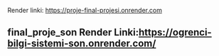 Render linki: https://proje-final-projesi.onrender.com
## final_proje_son Render Linki:https://ogrenci-bilgi-sistemi-son.onrender.com/

